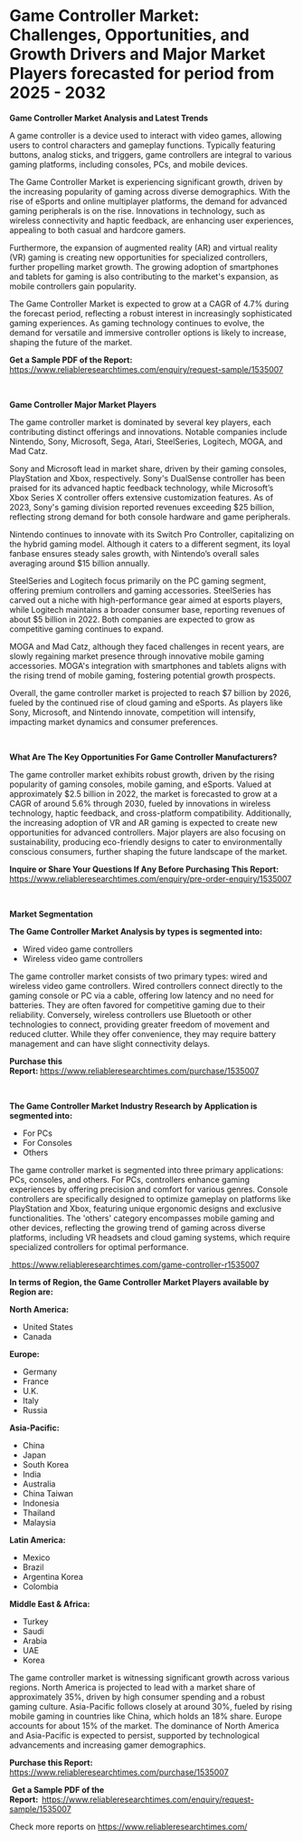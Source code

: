 <p><h1>Game Controller Market: Challenges, Opportunities, and Growth Drivers and Major Market Players forecasted for period from 2025 - 2032</h1></p><p><strong>Game Controller Market Analysis and Latest Trends</strong></p>
<p><p>A game controller is a device used to interact with video games, allowing users to control characters and gameplay functions. Typically featuring buttons, analog sticks, and triggers, game controllers are integral to various gaming platforms, including consoles, PCs, and mobile devices. </p><p>The Game Controller Market is experiencing significant growth, driven by the increasing popularity of gaming across diverse demographics. With the rise of eSports and online multiplayer platforms, the demand for advanced gaming peripherals is on the rise. Innovations in technology, such as wireless connectivity and haptic feedback, are enhancing user experiences, appealing to both casual and hardcore gamers.</p><p>Furthermore, the expansion of augmented reality (AR) and virtual reality (VR) gaming is creating new opportunities for specialized controllers, further propelling market growth. The growing adoption of smartphones and tablets for gaming is also contributing to the market's expansion, as mobile controllers gain popularity.</p><p>The Game Controller Market is expected to grow at a CAGR of 4.7% during the forecast period, reflecting a robust interest in increasingly sophisticated gaming experiences. As gaming technology continues to evolve, the demand for versatile and immersive controller options is likely to increase, shaping the future of the market.</p></p>
<p><strong>Get a Sample PDF of the Report:&nbsp;</strong> <a href="https://www.reliableresearchtimes.com/enquiry/request-sample/1535007?utm_campaign=2310&utm_medium=2&utm_source=Github&utm_content=ia&utm_term=15022025&utm_id=game-controller">https://www.reliableresearchtimes.com/enquiry/request-sample/1535007</a></p>
<p>&nbsp;</p>
<p><strong>Game Controller Major Market Players</strong></p>
<p><p>The game controller market is dominated by several key players, each contributing distinct offerings and innovations. Notable companies include Nintendo, Sony, Microsoft, Sega, Atari, SteelSeries, Logitech, MOGA, and Mad Catz.</p><p>Sony and Microsoft lead in market share, driven by their gaming consoles, PlayStation and Xbox, respectively. Sony's DualSense controller has been praised for its advanced haptic feedback technology, while Microsoft’s Xbox Series X controller offers extensive customization features. As of 2023, Sony's gaming division reported revenues exceeding $25 billion, reflecting strong demand for both console hardware and game peripherals.</p><p>Nintendo continues to innovate with its Switch Pro Controller, capitalizing on the hybrid gaming model. Although it caters to a different segment, its loyal fanbase ensures steady sales growth, with Nintendo’s overall sales averaging around $15 billion annually.</p><p>SteelSeries and Logitech focus primarily on the PC gaming segment, offering premium controllers and gaming accessories. SteelSeries has carved out a niche with high-performance gear aimed at esports players, while Logitech maintains a broader consumer base, reporting revenues of about $5 billion in 2022. Both companies are expected to grow as competitive gaming continues to expand.</p><p>MOGA and Mad Catz, although they faced challenges in recent years, are slowly regaining market presence through innovative mobile gaming accessories. MOGA's integration with smartphones and tablets aligns with the rising trend of mobile gaming, fostering potential growth prospects.</p><p>Overall, the game controller market is projected to reach $7 billion by 2026, fueled by the continued rise of cloud gaming and eSports. As players like Sony, Microsoft, and Nintendo innovate, competition will intensify, impacting market dynamics and consumer preferences.</p></p>
<p>&nbsp;</p>
<p><strong>What Are The Key Opportunities For Game Controller Manufacturers?</strong></p>
<p><p>The game controller market exhibits robust growth, driven by the rising popularity of gaming consoles, mobile gaming, and eSports. Valued at approximately $2.5 billion in 2022, the market is forecasted to grow at a CAGR of around 5.6% through 2030, fueled by innovations in wireless technology, haptic feedback, and cross-platform compatibility. Additionally, the increasing adoption of VR and AR gaming is expected to create new opportunities for advanced controllers. Major players are also focusing on sustainability, producing eco-friendly designs to cater to environmentally conscious consumers, further shaping the future landscape of the market.</p></p>
<p><strong>Inquire or Share Your Questions If Any Before Purchasing This Report:</strong> <a href="https://www.reliableresearchtimes.com/enquiry/pre-order-enquiry/1535007?utm_campaign=2310&utm_medium=2&utm_source=Github&utm_content=ia&utm_term=15022025&utm_id=game-controller">https://www.reliableresearchtimes.com/enquiry/pre-order-enquiry/1535007</a></p>
<p>&nbsp;</p>
<p><strong>Market Segmentation</strong></p>
<p><strong>The Game Controller Market Analysis by types is segmented into:</strong></p>
<p><ul><li>Wired video game controllers</li><li>Wireless video game controllers</li></ul></p>
<p><p>The game controller market consists of two primary types: wired and wireless video game controllers. Wired controllers connect directly to the gaming console or PC via a cable, offering low latency and no need for batteries. They are often favored for competitive gaming due to their reliability. Conversely, wireless controllers use Bluetooth or other technologies to connect, providing greater freedom of movement and reduced clutter. While they offer convenience, they may require battery management and can have slight connectivity delays.</p></p>
<p><strong>Purchase this Report:&nbsp;</strong><a href="https://www.reliableresearchtimes.com/purchase/1535007?utm_campaign=2310&utm_medium=2&utm_source=Github&utm_content=ia&utm_term=15022025&utm_id=game-controller">https://www.reliableresearchtimes.com/purchase/1535007</a></p>
<p>&nbsp;</p>
<p><strong>The Game Controller Market Industry Research by Application is segmented into:</strong></p>
<p><ul><li>For PCs</li><li>For Consoles</li><li>Others</li></ul></p>
<p><p>The game controller market is segmented into three primary applications: PCs, consoles, and others. For PCs, controllers enhance gaming experiences by offering precision and comfort for various genres. Console controllers are specifically designed to optimize gameplay on platforms like PlayStation and Xbox, featuring unique ergonomic designs and exclusive functionalities. The 'others' category encompasses mobile gaming and other devices, reflecting the growing trend of gaming across diverse platforms, including VR headsets and cloud gaming systems, which require specialized controllers for optimal performance.</p></p>
<p><a href="https://www.reliableresearchtimes.com/game-controller-r1535007?utm_campaign=2310&utm_medium=2&utm_source=Github&utm_content=ia&utm_term=15022025&utm_id=game-controller">&nbsp;https://www.reliableresearchtimes.com/game-controller-r1535007</a></p>
<p><strong>In terms of Region, the Game Controller Market Players available by Region are:</strong></p>
<p>
    <p> <strong> North America: </strong>
        <ul>
            <li>United States</li>
            <li>Canada</li>
        </ul>
        </p> 
    <p> <strong> Europe: </strong>
        <ul>
            <li>Germany</li>
            <li>France</li>
            <li>U.K.</li>
            <li>Italy</li>
            <li>Russia</li>
        </ul>
        </p> 
    <p> <strong> Asia-Pacific: </strong>
        <ul>
            <li>China</li>
            <li>Japan</li>
            <li>South Korea</li>
            <li>India</li>
            <li>Australia</li>
            <li>China Taiwan</li>
            <li>Indonesia</li>
            <li>Thailand</li>
            <li>Malaysia</li>
        </ul>
        </p> 
    <p> <strong> Latin America: </strong>
        <ul>
            <li>Mexico</li>
            <li>Brazil</li>
            <li>Argentina Korea</li>
            <li>Colombia</li>
        </ul>
        </p> 
    <p> <strong> Middle East & Africa: </strong>
        <ul>
            <li>Turkey</li>
            <li>Saudi</li>
            <li>Arabia</li>
            <li>UAE</li>
            <li>Korea</li>
        </ul>
    </p>
    </p>
<p><p>The game controller market is witnessing significant growth across various regions. North America is projected to lead with a market share of approximately 35%, driven by high consumer spending and a robust gaming culture. Asia-Pacific follows closely at around 30%, fueled by rising mobile gaming in countries like China, which holds an 18% share. Europe accounts for about 15% of the market. The dominance of North America and Asia-Pacific is expected to persist, supported by technological advancements and increasing gamer demographics.</p></p>
<p><strong>Purchase this Report: </strong><a href="https://www.reliableresearchtimes.com/purchase/1535007?utm_campaign=2310&utm_medium=2&utm_source=Github&utm_content=ia&utm_term=15022025&utm_id=game-controller">https://www.reliableresearchtimes.com/purchase/1535007</a></p>
<p>&nbsp;<strong>Get a Sample PDF of the Report:&nbsp;&nbsp;</strong><a href="https://www.reliableresearchtimes.com/enquiry/request-sample/1535007?utm_campaign=2310&utm_medium=2&utm_source=Github&utm_content=ia&utm_term=15022025&utm_id=game-controller">https://www.reliableresearchtimes.com/enquiry/request-sample/1535007</a></p>
<p><strong></strong></p>
<p>Check more reports on <a href="https://www.reliableresearchtimes.com/?utm_campaign=2310&utm_medium=2&utm_source=Github&utm_content=ia&utm_term=15022025&utm_id=game-controller">https://www.reliableresearchtimes.com/</a></p>